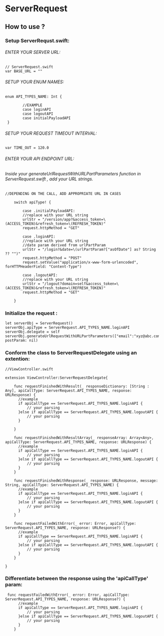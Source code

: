 # ServerRequest




## How to use ?


### Setup ServerRequst.swift:


###### ENTER YOUR SERVER URL:
```
// ServerRequest.swift
var BASE_URL = ""    
```


###### SETUP YOUR ENUM NAMES:

```
enum API_TYPES_NAME: Int {
        
        //EXAMPLE
        case loginAPI
        case logoutAPI
        case initialPayloadAPI
 }
   ``` 

###### SETUP YOUR REQUEST TIMEOUT INTERVAL:

```
var TIME_OUT = 120.0
```
###### ENTER YOUR API ENDPOINT URL:



###### Inside your generateUrlRequestWithURLPartParameters function in ServerRequest.swift , add your URL strings.

```        
//DEPENDING ON THE CALL, ADD APPROPRIATE URL IN CASES
   
    switch apiType! {
            
    	case .initialPayloadAPI:
   		//replace with your URL string
    	urlStr = "/version/app?&access_token=\(ACCESS_TOKEN)&refresh_token=\(REFRESH_TOKEN)"
    	request.httpMethod = "GET"
    
    	case .loginAPI:
    	//replace with your URL string
    	//date param derived from urlPartParam
    	urlStr = "/login?&date=\(urlPartParam?["asOfDate"] as? String ?? "")" 
    	request.httpMethod = "POST"
    	request.setValue("application/x-www-form-urlencoded", forHTTPHeaderField: "Content-Type")
            
    	case .logoutAPI:
    	//replace with your URL string
    	urlStr = "/logout?domain=self&access_token=\(ACCESS_TOKEN)&refresh_token=\(REFRESH_TOKEN)"
    	request.httpMethod = "GET"

    }
```

### Initialize the request :

``` 
let serverObj = ServerRequest()
serverObj.apiType = ServerRequest.API_TYPES_NAME.loginAPI
serverObj.delegate = self
serverObj.generateUrlRequestWithURLPartParameters(["email":"xyz@abc.com"], postParam: nil)
```

### Conform the class to ServerRequestDelegate using an extention:


```//class from where you want to hit request
//ViewController.swift

extension ViewController:ServerRequestDelegate{
    
    func requestFinishedWithResult(_ responseDictionary: [String : Any], apiCallType: ServerRequest.API_TYPES_NAME, response: URLResponse) {
      //example
      if apiCallType == ServerRequest.API_TYPES_NAME.loginAPI {
          // your parsing
      }else if apiCallType == ServerRequest.API_TYPES_NAME.logoutAPI {
          // your parsing
      }
      
    }
    
    func requestFinishedWithResultArray(_ responseArray: Array<Any>, apiCallType: ServerRequest.API_TYPES_NAME, response: URLResponse) {
      //example
      if apiCallType == ServerRequest.API_TYPES_NAME.loginAPI {
          // your parsing
      }else if apiCallType == ServerRequest.API_TYPES_NAME.logoutAPI {
          // your parsing
      }
    }
    
    func requestFinishedWithResponse(_ response: URLResponse, message: String, apiCallType: ServerRequest.API_TYPES_NAME) {
      //example
      if apiCallType == ServerRequest.API_TYPES_NAME.loginAPI {
          // your parsing
      }else if apiCallType == ServerRequest.API_TYPES_NAME.logoutAPI {
          // your parsing
      }
    }
    
    func requestFailedWithError(_ error: Error, apiCallType: ServerRequest.API_TYPES_NAME, response: URLResponse?) {
      //example
      if apiCallType == ServerRequest.API_TYPES_NAME.loginAPI {
          // your parsing
      }else if apiCallType == ServerRequest.API_TYPES_NAME.logoutAPI {
          // your parsing
      }
    }
    
}

```


### Differentiate between the response using the 'apiCallType' param:

```
 func requestFailedWithError(_ error: Error, apiCallType: ServerRequest.API_TYPES_NAME, response: URLResponse?) {
      //example
      if apiCallType == ServerRequest.API_TYPES_NAME.loginAPI {
          // your parsing
      }else if apiCallType == ServerRequest.API_TYPES_NAME.logoutAPI {
          // your parsing
      }
    }
```


